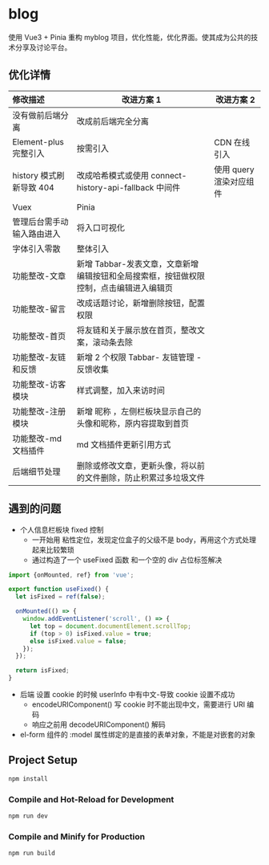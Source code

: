 # blog

使用 Vue3 + Pinia 重构 myblog 项目，优化性能，优化界面。使其成为公共的技术分享及讨论平台。

## 优化详情

| 修改描述                   | 改进方案 1                                                                             | 改进方案 2              |
| :------------------------- | -------------------------------------------------------------------------------------- | ----------------------- |
| 没有做前后端分离           | 改成前后端完全分离                                                                     |                         |
| Element-plus 完整引入      | 按需引入                                                                               | CDN 在线引入            |
| history 模式刷新导致 404   | 改成哈希模式或使用 connect-history-api-fallback 中间件                                 | 使用 query 渲染对应组件 |
| Vuex                       | Pinia                                                                                  |                         |
| 管理后台需手动输入路由进入 | 将入口可视化                                                                           |                         |
| 字体引入零散               | 整体引入                                                                               |                         |
| 功能整改-文章              | 新增 Tabbar-发表文章，文章新增编辑按钮和全局搜索框，按钮做权限控制，点击编辑进入编辑页 |                         |
| 功能整改-留言              | 改成话题讨论，新增删除按钮，配置权限                                                   |                         |
| 功能整改-首页              | 将友链和关于展示放在首页，整改文案，滚动条去除                                         |                         |
| 功能整改-友链和反馈        | 新增 2 个权限 Tabbar- 友链管理 - 反馈收集                                              |                         |
| 功能整改-访客模块          | 样式调整，加入来访时间                                                                 |                         |
| 功能整改-注册模块          | 新增 昵称 ，左侧栏板块显示自己的头像和昵称，原内容提取到首页                           |                         |
| 功能整改-md 文档插件       | md 文档插件更新引用方式                                                                |                         |
| 后端细节处理               | 删除或修改文章，更新头像，将以前的文件删除，防止积累过多垃圾文件                       |                         |

## 遇到的问题

- 个人信息栏板块 fixed 控制
  - 一开始用 粘性定位，发现定位盒子的父级不是 body，再用这个方式处理起来比较繁琐
  - 通过构造了一个 useFixed 函数 和一个空的 div 占位标签解决

```js
import {onMounted, ref} from 'vue';

export function useFixed() {
  let isFixed = ref(false);

  onMounted(() => {
    window.addEventListener('scroll', () => {
      let top = document.documentElement.scrollTop;
      if (top > 0) isFixed.value = true;
      else isFixed.value = false;
    });
  });

  return isFixed;
}
```

- 后端 设置 cookie 的时候 userInfo 中有中文-导致 cookie 设置不成功
  - encodeURIComponent() 写 cookie 时不能出现中文，需要进行 URI 编码
  - 响应之前用 decodeURIComponent() 解码
- el-form 组件的 :model 属性绑定的是直接的表单对象，不能是对嵌套的对象

## Project Setup

```sh
npm install
```

### Compile and Hot-Reload for Development

```sh
npm run dev
```

### Compile and Minify for Production

```sh
npm run build
```
